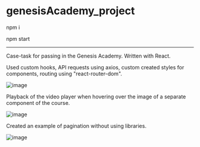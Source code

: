 # genesisAcademy_project
npm i

npm start

****************************************************************

Case-task for passing in the Genesis Academy. Written with React.

Used custom hooks, API requests using axios, custom created styles for components, routing using "react-router-dom".

![image](https://user-images.githubusercontent.com/94392546/226565778-d0aed2e7-9ef9-420c-bfe7-78f4b17cf870.png)

Playback of the video player when hovering over the image of a separate component of the course.

![image](https://user-images.githubusercontent.com/94392546/226566193-89258063-30ed-478b-8c12-cc9d72968a11.png)

Created an example of pagination without using libraries.

![image](https://user-images.githubusercontent.com/94392546/226566264-369e4d90-fe3d-4442-a207-368996a0c45e.png)


